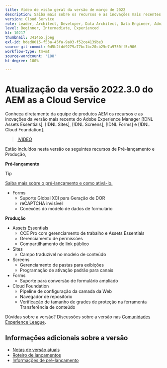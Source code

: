 ```yaml
---
title: Vídeo de visão geral da versão de março de 2022
description: Saiba mais sobre os recursos e as inovações mais recentes da versão 2022-3-0 para o Adobe Experience Manager  [!DNL Assets Essentials], [!DNL Sites], [!DNL Screens], [!DNL Forms]  e  [!DNL Cloud Foundation].
version: Cloud Service
role: Leader, Architect, Developer, Data Architect, Data Engineer, Admin, User
level: Beginner, Intermediate, Experienced
kt: 10217
thumbnail: 341465.jpeg
exl-id: bded8015-f53a-45fa-9a03-f52ce4139be3
source-git-commit: 0d5b2fdd9279a77bc1bc20cb25e7a9750ff5c906
workflow-type: tm+mt
source-wordcount: '188'
ht-degree: 100%

---
```


# Atualização da versão 2022.3.0 do AEM as a Cloud Service

Conheça diretamente da equipe de produtos AEM os recursos e as inovações da versão mais recente do Adobe Experience Manager [!DNL Assets Essentials], [!DNL Sites], [!DNL Screens], [!DNL Forms] e [!DNL Cloud Foundation].

>[!VIDEO](https://video.tv.adobe.com/v/341465/?quality=12&learn=on)

Estão incluídos nesta versão os seguintes recursos de Pré-lançamento e Produção,

**Pré-lançamento**

>[!TIP]
>
>[Saiba mais sobre o pré-lançamento e como ativá-lo.](https://experienceleague.adobe.com/docs/experience-manager-cloud-service/content/release-notes/prerelease.html?lang=pt-BR)

* Forms
   * Suporte Global XCI para Geração de DOR
   * reCAPTCHA invisível
   * Conexões do modelo de dados de formulário

**Produção**

* Assets Essentials
   * CCE Pro com gerenciamento de trabalho e Assets Essentials
   * Gerenciamento de permissões
   * Compartilhamento de link público
* Sites
   * Campo traduzível no modelo de conteúdo
* Screens
   * Gerenciamento de pastas para exibições
   * Programação de ativação padrão para canais
* Forms
   * Suporte para conversão de formulário ampliado
* Cloud Foundation
   * Pipeline de configuração da camada da Web
   * Navegador de repositório
   * Verificação de tamanho de grades de proteção na ferramenta Transferência de conteúdo

Dúvidas sobre a versão?  Discussões sobre a versão nas [Comunidades Experience League](https://experienceleaguecommunities.adobe.com/t5/adobe-experience-manager/aem-as-a-cloud-service-2022-3-0-release-update/td-p/449599).

## Informações adicionais sobre a versão

* [Notas de versão atuais](https://experienceleague.adobe.com/docs/experience-manager-cloud-service/content/release-notes/home.html?lang=pt-BR)
* [Roteiro de lançamentos](https://experienceleague.adobe.com/docs/experience-manager-release-information/aem-release-updates/update-releases-roadmap.html?lang=pt-BR)
* [Informações de pré-lançamento](https://experienceleague.adobe.com/docs/experience-manager-cloud-service/content/release-notes/prerelease.html?lang=pt-BR)
